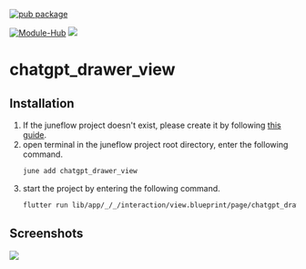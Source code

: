 [![pub package](https://img.shields.io/pub/v/chatgpt_drawer_view.svg)](https://pub.dartlang.org/packages/chatgpt_drawer_view)

[![Module-Hub](https://img.shields.io/badge/Juneflow-GitHub-181717?style=for-the-badge&logo=github)](https://github.com/melodysdreamj/juneflow)
[![](https://img.shields.io/badge/View-Hub-007bff?style=for-the-badge&logo=flutter)](https://view.juneflow.org/)

# chatgpt_drawer_view

##  Installation
1. If the juneflow project doesn't exist, please create it by following [this guide](https://doc.juneflow.org/).
2. open terminal in the juneflow project root directory, enter the following command.
    ```bash
    june add chatgpt_drawer_view
    ```
3. start the project by entering the following command.
    ```bash
    flutter run lib/app/_/_/interaction/view.blueprint/page/chatgpt_drawer_view/_/view.dart -d chrome
    ```

## Screenshots
![](https://github.com/juneview-songdo/chatgpt_drawer_view/assets/21379657/caedbf1c-b434-4f36-a19a-f8ab445c44bf)

